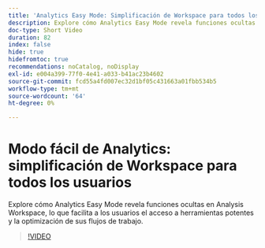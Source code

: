 ```yaml
---
title: 'Analytics Easy Mode: Simplificación de Workspace para todos los usuarios'
description: Explore cómo Analytics Easy Mode revela funciones ocultas en Analysis Workspace, lo que facilita a los usuarios el acceso a herramientas potentes y la optimización de sus flujos de trabajo.
doc-type: Short Video
duration: 82
index: false
hide: true
hidefromtoc: true
recommendations: noCatalog, noDisplay
exl-id: e004a399-77f0-4e41-a033-b41ac23b4602
source-git-commit: fcd55a4fd007ec32d1bf05c431663a01fbb534b5
workflow-type: tm+mt
source-wordcount: '64'
ht-degree: 0%

---
```


# Modo fácil de Analytics: simplificación de Workspace para todos los usuarios

Explore cómo Analytics Easy Mode revela funciones ocultas en Analysis Workspace, lo que facilita a los usuarios el acceso a herramientas potentes y la optimización de sus flujos de trabajo.

<!-- 62_S102_3442449_82_analytics-easy-mode-simplifying-workspace-for-all-users -->
>[!VIDEO](https://video.tv.adobe.com/v/3458343/?learn=on&enablevpops=true)
